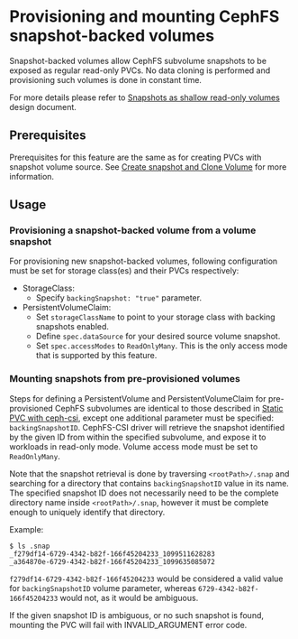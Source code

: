 # Provisioning and mounting CephFS snapshot-backed volumes

Snapshot-backed volumes allow CephFS subvolume snapshots to be exposed as
regular read-only PVCs. No data cloning is performed and provisioning such
volumes is done in constant time.

For more details please refer to [Snapshots as shallow read-only volumes](./design/proposals/cephfs-snapshot-shallow-ro-vol.md)
design document.

## Prerequisites

Prerequisites for this feature are the same as for creating PVCs with snapshot
volume source. See [Create snapshot and Clone Volume](./snap-clone.md) for more
information.

## Usage

### Provisioning a snapshot-backed volume from a volume snapshot

For provisioning new snapshot-backed volumes, following configuration must be
set for storage class(es) and their PVCs respectively:

* StorageClass:
  * Specify `backingSnapshot: "true"` parameter.
* PersistentVolumeClaim:
  * Set `storageClassName` to point to your storage class with backing
    snapshots enabled.
  * Define `spec.dataSource` for your desired source volume snapshot.
  * Set `spec.accessModes` to `ReadOnlyMany`. This is the only access mode that
    is supported by this feature.

### Mounting snapshots from pre-provisioned volumes

Steps for defining a PersistentVolume and PersistentVolumeClaim for
pre-provisioned CephFS subvolumes are identical to those described in
[Static PVC with ceph-csi](./static-pvc.md), except one additional parameter
must be specified: `backingSnapshotID`. CephFS-CSI driver will retrieve the
snapshot identified by the given ID from within the specified subvolume, and
expose it to workloads in read-only mode. Volume access mode must be set to
`ReadOnlyMany`.

Note that the snapshot retrieval is done by traversing `<rootPath>/.snap` and
searching for a directory that contains `backingSnapshotID` value in its name.
The specified snapshot ID does not necessarily need to be the complete directory
name inside `<rootPath>/.snap`, however it must be complete enough to uniquely
identify that directory.

Example:

```
$ ls .snap
_f279df14-6729-4342-b82f-166f45204233_1099511628283
_a364870e-6729-4342-b82f-166f45204233_1099635085072
```

`f279df14-6729-4342-b82f-166f45204233` would be considered a valid value for
`backingSnapshotID` volume parameter, whereas `6729-4342-b82f-166f45204233`
would not, as it would be ambiguous.

If the given snapshot ID is ambiguous, or no such snapshot is found, mounting
the PVC will fail with INVALID_ARGUMENT error code.
